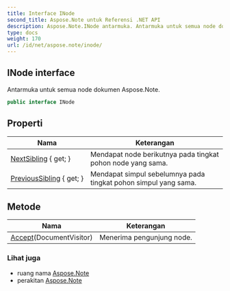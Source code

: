 ```yaml
---
title: Interface INode
second_title: Aspose.Note untuk Referensi .NET API
description: Aspose.Note.INode antarmuka. Antarmuka untuk semua node dokumen Aspose.Note.
type: docs
weight: 170
url: /id/net/aspose.note/inode/
---
```

## INode interface

Antarmuka untuk semua node dokumen Aspose.Note.

```csharp
public interface INode
```

## Properti

| Nama | Keterangan |
| --- | --- |
| [NextSibling](../../aspose.note/inode/nextsibling/) { get; } | Mendapat node berikutnya pada tingkat pohon node yang sama. |
| [PreviousSibling](../../aspose.note/inode/previoussibling/) { get; } | Mendapat simpul sebelumnya pada tingkat pohon simpul yang sama. |

## Metode

| Nama | Keterangan |
| --- | --- |
| [Accept](../../aspose.note/inode/accept/)(DocumentVisitor) | Menerima pengunjung node. |

### Lihat juga

* ruang nama [Aspose.Note](../../aspose.note/)
* perakitan [Aspose.Note](../../)


